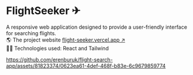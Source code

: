 # FlightSeeker ✈
A responsive web application designed to provide a user-friendly interface for searching flights.  
🌎 The project website [flight-seeker.vercel.app ↗](https://flight-seeker.vercel.app)  
👨‍💻 Technologies used: React and Tailwind  

https://github.com/erenburuk/flight-search-app/assets/81823374/0623ea61-4def-468f-b83e-6c9679859774


